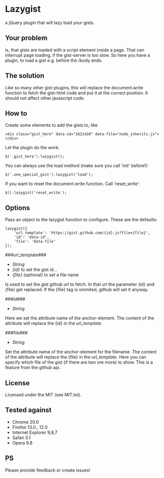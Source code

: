 # Lazygist

a jQuery plugin that will lazy load your gists.

## Your problem

is, that gists are loaded with a script element inside a page. That can interrupt page loading, if the gist-server is too slow. So here you have a plugin, to load a gist e.g. before the /body ends.

## The solution

Like so many other gist-plugins, this will replace the document.write function to fetch the gist-html code and put it at the correct position. It should not affect other javascript code.

## How to

Create some elements to add the gists to, like

    <div class="gist_here" data-id="1621428" data-file="node_inherits.js"></div>

Let the plugin do the work:

    $('.gist_here').lazygist();

You can always use the load method (make sure you call 'init' before!):

    $('.one_special_gist').lazygist('load');

If you want to reset the document.write function. Call 'reset_write':

    $().lazygist('reset_write');


	
## Options

Pass an object to the lazygist function to configure. These are the defaults:

    lazygist({
        'url_template': 'https://gist.github.com/{id}.js?file={file}',
        'id': 'data-id',
        'file': 'data-file'
    });

###url_template###
  - _String_
  - _{id}_ to set the gist id...
  - _{file}_ (optional) to set a file name

Is used to set the gist github url to fetch. In that url the parameter {id} and {file} get replaced.
If the {file} tag is ommited, github will set it anyway.

###id###
  - _String_

Here we set the attribute name of the anchor-element. The content of the attribute will replace the {id} in the _url_template_.

###file###
  - _String_

Set the attribute name of the anchor-element for the filename. The content of the attribute will replace the {file} in the _url_template_. Here you can specify which file of the gist (if there are two ore more) to show. This is a feature from the github api.

## License

Licensed under the MIT (see MIT.txt).

## Tested against

  - Chrome 20.0
  - Firefox 13.0., 12.0
  - Internet Explorer 9,8,7
  - Safari 5.1
  - Opera 9.8

## PS

Please provide feedback or create issues!